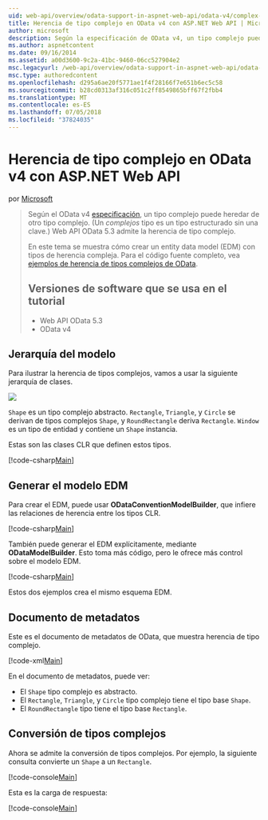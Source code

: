 ```yaml
---
uid: web-api/overview/odata-support-in-aspnet-web-api/odata-v4/complex-type-inheritance-in-odata-v4
title: Herencia de tipo complejo en OData v4 con ASP.NET Web API | Microsoft Docs
author: microsoft
description: Según la especificación de OData v4, un tipo complejo puede heredar de otro tipo complejo. (Un tipo complejo es un tipo estructurado sin una clave). API de Web...
ms.author: aspnetcontent
ms.date: 09/16/2014
ms.assetid: a00d3600-9c2a-41bc-9460-06cc527904e2
msc.legacyurl: /web-api/overview/odata-support-in-aspnet-web-api/odata-v4/complex-type-inheritance-in-odata-v4
msc.type: authoredcontent
ms.openlocfilehash: d295a6ae20f5771ae1f4f28166f7e651b6ec5c58
ms.sourcegitcommit: b28cd0313af316c051c2ff8549865bff67f2fbb4
ms.translationtype: MT
ms.contentlocale: es-ES
ms.lasthandoff: 07/05/2018
ms.locfileid: "37824035"
---
```

<a name="complex-type-inheritance-in-odata-v4-with-aspnet-web-api"></a>Herencia de tipo complejo en OData v4 con ASP.NET Web API
====================
por [Microsoft](https://github.com/microsoft)

> Según el OData v4 [especificación](http://www.odata.org/documentation/odata-version-4-0/), un tipo complejo puede heredar de otro tipo complejo. (Un *complejos* tipo es un tipo estructurado sin una clave.) Web API OData 5.3 admite la herencia de tipo complejo.
> 
> En este tema se muestra cómo crear un entity data model (EDM) con tipos de herencia compleja. Para el código fuente completo, vea [ejemplos de herencia de tipos complejos de OData](http://aspnet.codeplex.com/sourcecontrol/latest#Samples/WebApi/OData/v4/ODataComplexTypeInheritanceSample/ReadMe.txt).
> 
> ## <a name="software-versions-used-in-the-tutorial"></a>Versiones de software que se usa en el tutorial
> 
> 
> - Web API OData 5.3
> - OData v4


## <a name="model-hierarchy"></a>Jerarquía del modelo

Para ilustrar la herencia de tipos complejos, vamos a usar la siguiente jerarquía de clases.

![](complex-type-inheritance-in-odata-v4/_static/image1.png)

`Shape` es un tipo complejo abstracto. `Rectangle`, `Triangle`, y `Circle` se derivan de tipos complejos `Shape`, y `RoundRectangle` deriva `Rectangle`. `Window` es un tipo de entidad y contiene un `Shape` instancia.

Estas son las clases CLR que definen estos tipos.

[!code-csharp[Main](complex-type-inheritance-in-odata-v4/samples/sample1.cs)]

## <a name="build-the-edm-model"></a>Generar el modelo EDM

Para crear el EDM, puede usar **ODataConventionModelBuilder**, que infiere las relaciones de herencia entre los tipos CLR.

[!code-csharp[Main](complex-type-inheritance-in-odata-v4/samples/sample2.cs)]

También puede generar el EDM explícitamente, mediante **ODataModelBuilder**. Esto toma más código, pero le ofrece más control sobre el modelo EDM.

[!code-csharp[Main](complex-type-inheritance-in-odata-v4/samples/sample3.cs)]

Estos dos ejemplos crea el mismo esquema EDM.

## <a name="metadata-document"></a>Documento de metadatos

Este es el documento de metadatos de OData, que muestra herencia de tipo complejo.

[!code-xml[Main](complex-type-inheritance-in-odata-v4/samples/sample4.xml?highlight=13,17,25,30)]

En el documento de metadatos, puede ver:

- El `Shape` tipo complejo es abstracto.
- El `Rectangle`, `Triangle`, y `Circle` tipo complejo tiene el tipo base `Shape`.
- El `RoundRectangle` tipo tiene el tipo base `Rectangle`.

## <a name="casting-complex-types"></a>Conversión de tipos complejos

Ahora se admite la conversión de tipos complejos. Por ejemplo, la siguiente consulta convierte un `Shape` a un `Rectangle`.

[!code-console[Main](complex-type-inheritance-in-odata-v4/samples/sample5.cmd)]

Esta es la carga de respuesta:

[!code-console[Main](complex-type-inheritance-in-odata-v4/samples/sample6.cmd)]

